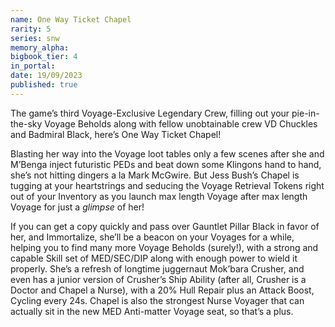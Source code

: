```yaml
---
name: One Way Ticket Chapel
rarity: 5
series: snw
memory_alpha:
bigbook_tier: 4
in_portal:
date: 19/09/2023
published: true
---
```


The game’s third Voyage-Exclusive Legendary Crew, filling out your pie-in-the-sky Voyage Beholds along with fellow unobtainable crew VD Chuckles and Badmiral Black, here’s One Way Ticket Chapel! 

Blasting her way into the Voyage loot tables only a few scenes after she and M’Benga inject futuristic PEDs and beat down some Klingons hand to hand, she’s not hitting dingers a la Mark McGwire. But Jess Bush’s Chapel is tugging at your heartstrings and seducing the Voyage Retrieval Tokens right out of your Inventory as you launch max length Voyage after max length Voyage for just a *glimpse* of her!

If you can get a copy quickly and pass over Gauntlet Pillar Black in favor of her, and Immortalize, she’ll be a beacon on your Voyages for a while, helping you to find many more Voyage Beholds (surely!), with a strong and capable Skill set of MED/SEC/DIP along with enough power to wield it properly. She’s a refresh of longtime juggernaut Mok’bara Crusher, and even has a junior version of Crusher’s Ship Ability (after all, Crusher is a Doctor and Chapel a Nurse), with a 20% Hull Repair plus an Attack Boost, Cycling every 24s. Chapel is also the strongest Nurse Voyager that can actually sit in the new MED Anti-matter Voyage seat, so that’s a plus.
